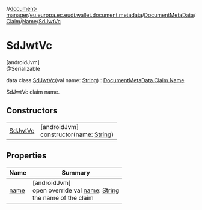 //[document-manager](../../../../../../index.md)/[eu.europa.ec.eudi.wallet.document.metadata](../../../../index.md)/[DocumentMetaData](../../../index.md)/[Claim](../../index.md)/[Name](../index.md)/[SdJwtVc](index.md)

# SdJwtVc

[androidJvm]\
@Serializable

data class [SdJwtVc](index.md)(val
name: [String](https://kotlinlang.org/api/latest/jvm/stdlib/kotlin/-string/index.html)) : [DocumentMetaData.Claim.Name](../index.md)

SdJwtVc claim name.

## Constructors

|                          |                                                                                                                     |
|--------------------------|---------------------------------------------------------------------------------------------------------------------|
| [SdJwtVc](-sd-jwt-vc.md) | [androidJvm]<br>constructor(name: [String](https://kotlinlang.org/api/latest/jvm/stdlib/kotlin/-string/index.html)) |

## Properties

| Name            | Summary                                                                                                                                                      |
|-----------------|--------------------------------------------------------------------------------------------------------------------------------------------------------------|
| [name](name.md) | [androidJvm]<br>open override val [name](name.md): [String](https://kotlinlang.org/api/latest/jvm/stdlib/kotlin/-string/index.html)<br>the name of the claim |
